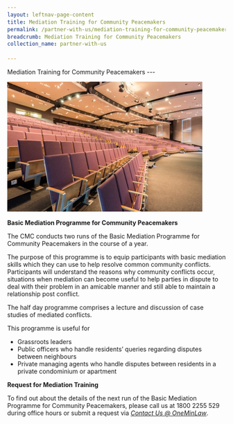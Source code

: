 ```yaml
---
layout: leftnav-page-content
title: Mediation Training for Community Peacemakers
permalink: /partner-with-us/mediation-training-for-community-peacemakers/
breadcrumb: Mediation Training for Community Peacemakers
collection_name: partner-with-us

---
```


<style>
  .image {width: 600px;}
  .image img {max-width: 100%;}
</style>

<p style="text-align: justify">Mediation Training for Community Peacemakers
---

<div class="image"><img src="/images/1504167387446.jpg/"></div>

**Basic Mediation Programme for Community Peacemakers**

The CMC conducts two runs of the Basic Mediation Programme for Community Peacemakers in the course of a year.

The purpose of this programme is to equip participants with basic mediation skills which they can use to help resolve common community conflicts. Participants will understand the reasons why community conflicts occur, situations when mediation can become useful to help parties in dispute to deal with their problem in an amicable manner and still able to maintain a relationship post conflict.

The half day programme comprises a lecture and discussion of case studies of mediated conflicts.

This programme is useful for
* Grassroots leaders
* Public officers who handle residents’ queries regarding disputes between neighbours
* Private managing agents who handle disputes between residents in a private condominium or apartment
 
**Request for Mediation Training**

To find out about the details of the next run of the Basic Mediation Programme for Community Peacemakers, please call us at 1800 2255 529 during office hours or submit a request via *[Contact Us @ OneMinLaw](https://www.mlaw.gov.sg/eservices/enquiry/)*. </p>

 

